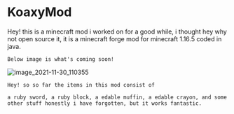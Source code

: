 # KoaxyMod
Hey! this is a minecraft mod i worked on for a good while, i thought hey why not open source it, it is a minecraft forge mod for minecraft 1.16.5 coded in java.


```
Below image is what's coming soon!
```

![image_2021-11-30_110355](https://user-images.githubusercontent.com/92256387/144035908-5ff76992-3f87-41f3-9102-9230d551cd4d.png)



```
Hey! so so far the items in this mod consist of

a ruby sword, a ruby block, a edable muffin, a edable crayon, and some other stuff honestly i have forgotten, but it works fantastic.

```
